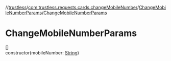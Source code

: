 //[trustless](../../../index.md)/[com.trustless.requests.cards.changeMobileNumber](../index.md)/[ChangeMobileNumberParams](index.md)/[ChangeMobileNumberParams](-change-mobile-number-params.md)

# ChangeMobileNumberParams

[]\
constructor(mobileNumber: [String](https://kotlinlang.org/api/latest/jvm/stdlib/kotlin/-string/index.html))
